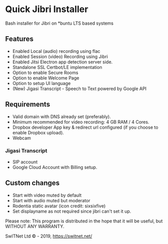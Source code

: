 # Quick Jibri Installer
Bash installer for Jibri on *buntu LTS based systems

## Features
* Enabled Local (audio) recording using flac
* Enabled Session (video) Recording using Jibri
* Enabled Jitsi Electron app detection server side.
* Standalone SSL Certbot/LE implementation
* Option to enable Secure Rooms
* Option to enable Welcome Page
* Option to setup UI language
* (New) Jigasi Transcript - Speech to Text powered by Google API

## Requirements
* Valid domain with DNS already set (preferably).
* Minimum recommended for video recording: 4 GB RAM / 4 Cores.
* Dropbox developer App key & redirect url configured (if you choose to enable Dropbox upload).
* Webcam
### Jigasi Transcript
* SIP account
* Google Cloud Account with Billing setup.

## Custom changes
* Start with video muted by default
* Start with audio muted but moderator
* Rodentia static avatar (icon credit: sixsixfive)
* Set displayname as not required since jibri can't set it up.

Please note: This program is distributed in the hope that it will be useful, but WITHOUT ANY WARRANTY.

SwITNet Ltd © - 2019, https://switnet.net/
